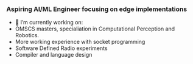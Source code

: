 ### Aspiring AI/ML Engineer focusing on edge implementations


- 🔭 I’m currently working on:
- OMSCS masters, specialiation in Computational Perception and Robotics.
- More working experience with socket programming
- Software Defined Radio experiments
- Compiler and language design
